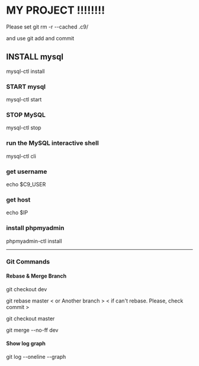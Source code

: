 # MY PROJECT !!!!!!!!

Please set
git rm -r --cached .c9/

and use git add and commit

## INSTALL mysql

mysql-ctl install
### START mysql
mysql-ctl start
### STOP MySQL
mysql-ctl stop
### run the MySQL interactive shell
mysql-ctl cli
### get username
echo $C9_USER
### get host
echo $IP
### install phpmyadmin
phpmyadmin-ctl install

---

### Git Commands

#### Rebase & Merge Branch
git checkout dev

git rebase master < or Another branch > < if can't rebase. Please, check commit >

git checkout master

git merge --no-ff dev 


#### Show log graph
git log --oneline --graph
